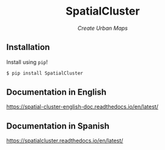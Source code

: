 <h1 align="center">SpatialCluster</h1>

<p align="center">
    <em>
        Create Urban Maps
    </em>
</p>



## Installation

Install using `pip`!

```sh
$ pip install SpatialCluster
```

## Documentation in English

https://spatial-cluster-english-doc.readthedocs.io/en/latest/

## Documentation in Spanish

https://spatialcluster.readthedocs.io/en/latest/
